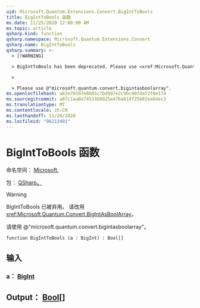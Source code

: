 ```yaml
---
uid: Microsoft.Quantum.Extensions.Convert.BigIntToBools
title: BigIntToBools 函数
ms.date: 11/25/2020 12:00:00 AM
ms.topic: article
qsharp.kind: function
qsharp.namespace: Microsoft.Quantum.Extensions.Convert
qsharp.name: BigIntToBools
qsharp.summary: >-
  > [!WARNING]

  > BigIntToBools has been deprecated. Please use <xref:Microsoft.Quantum.Convert.BigIntAsBoolArray> instead.

  >

  > Please use @"microsoft.quantum.convert.bigintasboolarray".
ms.openlocfilehash: a82e76597e8b85c7bd997e2c9bc98f4af2f0e174
ms.sourcegitcommit: a87c1aa8e7453360025e47ba614f25b02ea84ec3
ms.translationtype: MT
ms.contentlocale: zh-CN
ms.lasthandoff: 11/26/2020
ms.locfileid: "96213491"
---
```

# <a name="biginttobools-function"></a>BigIntToBools 函数

命名空间： [Microsoft.](xref:Microsoft.Quantum.Extensions.Convert)

包： [QSharp。](https://nuget.org/packages/Microsoft.Quantum.QSharp.Core)


> [!WARNING]
> BigIntToBools 已被弃用。 请改用 <xref:Microsoft.Quantum.Convert.BigIntAsBoolArray>。
>
> 请使用 @"microsoft.quantum.convert.bigintasboolarray"。



```qsharp
function BigIntToBools (a : BigInt) : Bool[]
```


## <a name="input"></a>输入

### <a name="a--bigint"></a>a： [BigInt](xref:microsoft.quantum.lang-ref.bigint)





## <a name="output--bool"></a>Output： [Bool](xref:microsoft.quantum.lang-ref.bool)[]

